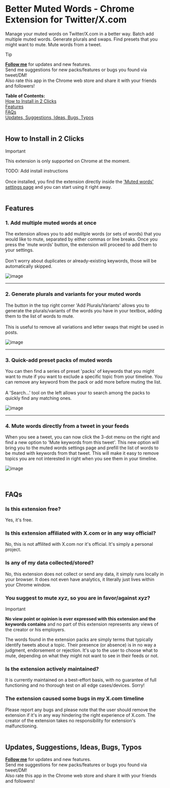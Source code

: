 # Better Muted Words - Chrome Extension for Twitter/X.com
Manage your muted words on Twitter/X.com in a better way. Batch add multiple muted words. Generate plurals and swaps. Find presets that you might want to mute. Mute words from a tweet.

> [!TIP]
> <b><a href="https://twitter.com/intent/user?screen_name=carlovarrasi">Follow me</a></b> for updates and new features.
> <br>Send me suggestions for new packs/features or bugs you found via tweet/DM!
> <br>Also rate this app in the Chrome web store and share it with your friends and followers!

<b>Table of Contents:</b>
<br>[How to Install in 2 Clicks](#header1)<br> 
[Features](#header2)<br>
[FAQs](#header3)<br>
[Updates, Suggestions, Ideas, Bugs, Typos](#header4)<br>
<br>

<a name="header1"/>

## How to Install in 2 Clicks

> [!IMPORTANT]
> This extension is only supported on Chrome at the moment.

TODO: Add install instructions
<br><br>
Once installed, you find the extension directly inside the <a href="https://x.com/settings/muted_keywords">'Muted words' settings page</a> and you can start using it right away.
<br><br>

<a name="header2"/>

## Features

### 1. Add multiple muted words at once
The extension allows you to add mulitple words (or sets of words) that you would like to mute, separated by either commas or line breaks. Once you press the 'mute words' button, the extension will proceed to add them to your settings.
<br><br>
Don't worry about duplicates or already-existing keywords, those will be automatically skipped.

![image](https://github.com/user-attachments/assets/10c8573b-3fcb-4576-a347-02418737f0d2)
___
### 2. Generate plurals and variants for your muted words
The button in the top right corner 'Add Plurals/Variants' allows you to generate the plurals/variants of the words you have in your textbox, adding them to the list of words to mute.<br><br>This is useful to remove all variations and letter swaps that might be used in posts.

![image](https://github.com/user-attachments/assets/59e69f43-03b5-43d9-8faa-908a291d8e05)
___
### 3. Quick-add preset packs of muted words 
You can then find a series of preset 'packs' of keywords that you might want to mute if you want to exclude a specific topic from your timeline. You can remove any keyword from the pack or add more before muting the list. <br><br>A 'Search...' tool on the left allows your to search among the packs to quickly find any matching ones.

![image](https://github.com/user-attachments/assets/93716ebe-5a0d-4ae3-b024-246a9999cfa6)
___
### 4. Mute words directly from a tweet in your feeds
When you see a tweet, you can now click the 3-dot menu on the right and find a new option to 'Mute keywords from this tweet'. This new option will bring you to the muted words settings page and prefill the list of words to be muted with keywords from that tweet. This will make it easy to remove topics you are not interested in right when you see them in your timeline.

![image](https://github.com/user-attachments/assets/dbd71fe3-0e76-40ce-bd63-255c07ada9f7)

<br>

<a name="header3"/>
  
## FAQs
### Is this extension free?
Yes, it's free.

### Is this extension affiliated with X.com or in any way official?
No, this is not affilited with X.com nor it's official. It's simply a personal project.

### Is any of my data collected/stored?
No, this extension does not collect or send any data, it simply runs locally in your browser. It does not even have analytics, it literally just lives within your Chrome window.

### You suggest to mute <i>xyz</i>, so you are in favor/against <i>xyz</i>?
> [!IMPORTANT]
> <b>No view point or opinion is ever expressed with this extension and the keywords  contains</b> and no part of this extension represents any views of the creator or his employers.

The words found in the extension packs are simply terms that typically identify tweets about a topic. Their presence (or absence) is in no way a judgment, endorsement or rejection. It's up to the user to choose what to mute, depending on what they might not want to see in their feeds or not.<br>

### Is the extension actively maintained?
It is currently maintained on a best-effort basis, with no guarantee of full functioning and no thorough test on all edge cases/devices. Sorry!

### The extension caused some bugs in my X.com timeline
Please report any bugs and please note that the user should remove the extension if it's in any way hindering the right experience of X.com. The creator of the extension takes no responsibility for extension's malfunctioning.
<br><br>

<a name="header4"/>

## Updates, Suggestions, Ideas, Bugs, Typos
<b><a href="https://twitter.com/intent/user?screen_name=carlovarrasi">Follow me</a></b> for updates and new features.
<br>Send me suggestions for new packs/features or bugs you found via tweet/DM!
<br>Also rate this app in the Chrome web store and share it with your friends and followers!
